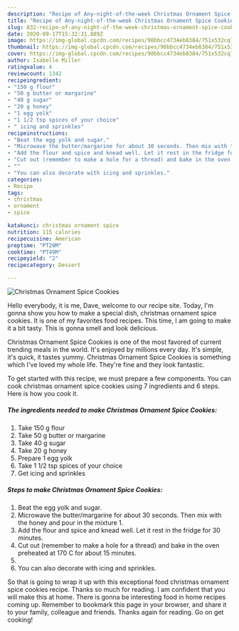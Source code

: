 ```yaml
---
description: "Recipe of Any-night-of-the-week Christmas Ornament Spice Cookies"
title: "Recipe of Any-night-of-the-week Christmas Ornament Spice Cookies"
slug: 832-recipe-of-any-night-of-the-week-christmas-ornament-spice-cookies
date: 2020-09-17T15:32:31.889Z
image: https://img-global.cpcdn.com/recipes/98bbcc4734eb8384/751x532cq70/christmas-ornament-spice-cookies-recipe-main-photo.jpg
thumbnail: https://img-global.cpcdn.com/recipes/98bbcc4734eb8384/751x532cq70/christmas-ornament-spice-cookies-recipe-main-photo.jpg
cover: https://img-global.cpcdn.com/recipes/98bbcc4734eb8384/751x532cq70/christmas-ornament-spice-cookies-recipe-main-photo.jpg
author: Isabelle Miller
ratingvalue: 4
reviewcount: 1342
recipeingredient:
- "150 g flour"
- "50 g butter or margarine"
- "40 g sugar"
- "20 g honey"
- "1 egg yolk"
- "1 1/2 tsp spices of your choice"
- " icing and sprinkles"
recipeinstructions:
- "Beat the egg yolk and sugar."
- "Microwave the butter/margarine for about 30 seconds. Then mix with the honey and pour in the mixture 1."
- "Add the flour and spice and knead well. Let it rest in the fridge for 30 minutes."
- "Cut out (remember to make a hole for a thread) and bake in the oven preheated at 170 C for about 15 minutes."
- ""
- "You can also decorate with icing and sprinkles."
categories:
- Recipe
tags:
- christmas
- ornament
- spice

katakunci: christmas ornament spice 
nutrition: 115 calories
recipecuisine: American
preptime: "PT20M"
cooktime: "PT49M"
recipeyield: "2"
recipecategory: Dessert

---
```



![Christmas Ornament Spice Cookies](https://img-global.cpcdn.com/recipes/98bbcc4734eb8384/751x532cq70/christmas-ornament-spice-cookies-recipe-main-photo.jpg)

Hello everybody, it is me, Dave, welcome to our recipe site. Today, I'm gonna show you how to make a special dish, christmas ornament spice cookies. It is one of my favorites food recipes. This time, I am going to make it a bit tasty. This is gonna smell and look delicious.

Christmas Ornament Spice Cookies is one of the most favored of current trending meals in the world. It's enjoyed by millions every day. It's simple, it's quick, it tastes yummy. Christmas Ornament Spice Cookies is something which I've loved my whole life. They're fine and they look fantastic.




To get started with this recipe, we must prepare a few components. You can cook christmas ornament spice cookies using 7 ingredients and 6 steps. Here is how you cook it.

<!--inarticleads1-->

##### The ingredients needed to make Christmas Ornament Spice Cookies:

1. Take 150 g flour
1. Take 50 g butter or margarine
1. Take 40 g sugar
1. Take 20 g honey
1. Prepare 1 egg yolk
1. Take 1 1/2 tsp spices of your choice
1. Get  icing and sprinkles




<!--inarticleads2-->

##### Steps to make Christmas Ornament Spice Cookies:

1. Beat the egg yolk and sugar.
1. Microwave the butter/margarine for about 30 seconds. Then mix with the honey and pour in the mixture 1.
1. Add the flour and spice and knead well. Let it rest in the fridge for 30 minutes.
1. Cut out (remember to make a hole for a thread) and bake in the oven preheated at 170 C for about 15 minutes.
1. 
1. You can also decorate with icing and sprinkles.




So that is going to wrap it up with this exceptional food christmas ornament spice cookies recipe. Thanks so much for reading. I am confident that you will make this at home. There is gonna be interesting food in home recipes coming up. Remember to bookmark this page in your browser, and share it to your family, colleague and friends. Thanks again for reading. Go on get cooking!
